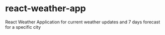 # react-weather-app
React Weather Application for current weather updates and 7 days forecast for a specific city
